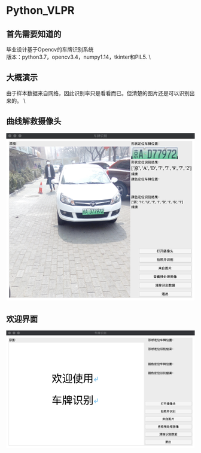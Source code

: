 # Python_VLPR
## 首先需要知道的
毕业设计基于Opencv的车牌识别系统 \
版本：python3.7，opencv3.4，numpy1.14，tkinter和PIL5. \

## 大概演示
由于样本数据来自网络，因此识别率只是看看而已。但清楚的图片还是可以识别出来的。 \
## 曲线解救摄像头  
![界面](pic/1.png)
## 欢迎界面
![欢迎界面](pic/2.png)